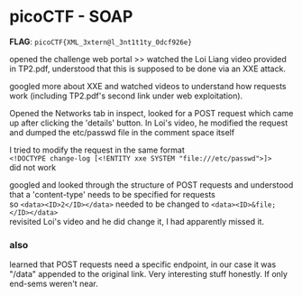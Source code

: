 # picoCTF - SOAP

**FLAG**: `picoCTF{XML_3xtern@l_3nt1t1ty_0dcf926e}`

opened the challenge web portal   >> watched the Loi Liang video provided in TP2.pdf, understood that this is supposed to be done via an XXE attack. 

googled more about XXE and watched videos to understand how requests work (including TP2.pdf's second link under web exploitation).  

Opened the Networks tab in inspect, looked for a POST request which came up after clicking the 'details' button. 
In Loi's video, he modified the request and dumped the etc/passwd file in the comment space itself  

I tried to modify the request in the same format  
`<!DOCTYPE change-log [<!ENTITY xxe SYSTEM "file:///etc/passwd">]>`  
did not work  

googled and looked through the structure of POST requests and understood that a 'content-type' needs to be specified for requests  
so `<data><ID>2</ID></data>` needed to be changed to `<data><ID>&file;</ID></data>`  
revisited Loi's video and he did change it, I had apparently missed it.  

### also
learned that POST requests need a specific endpoint, in our case it was "/data" appended to the original link. Very interesting stuff honestly. If only end-sems weren't near.
